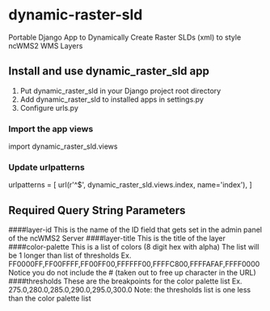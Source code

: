 # dynamic-raster-sld
Portable Django App to Dynamically Create Raster SLDs (xml) to style ncWMS2 WMS Layers

## Install and use dynamic_raster_sld app
1. Put dynamic_raster_sld in your Django project root directory
2. Add dynamic_raster_sld to installed apps in settings.py
3. Configure urls.py

### Import the app views
import dynamic_raster_sld.views

### Update urlpatterns
urlpatterns = [
    url(r'^$', dynamic_raster_sld.views.index, name='index'),
]

## Required Query String Parameters
####layer-id
  This is the name of the ID field that gets set in the admin panel of the ncWMS2 Server
####layer-title
  This is the title of the layer
####color-palette
  This is a list of colors (8 digit hex with alpha)
  The list will be 1 longer than list of thresholds
  Ex. FF0000FF,FF00FFFF,FF00FF00,FFFFFF00,FFFFC800,FFFFAFAF,FFFF0000
  Notice you do not include the # (taken out to free up character in the URL)
####thresholds
  These are the breakpoints for the color palette list
  Ex. 275.0,280.0,285.0,290.0,295.0,300.0
  Note: the thresholds list is one less than the color palette list

